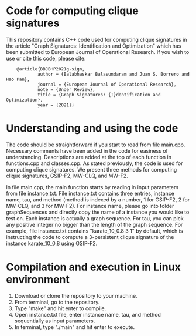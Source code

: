 # Code for computing clique signatures
This repository contains C++ code used for computing clique signatures in the article "Graph Signatures: Identification and Optimization" which has been submitted to European Journal of Operational Research. If you wish to use or cite this code, please cite:
        
        @article{BBJBHP2021g-sign,
                author = {Balabhaskar Balasundaram and Juan S. Borrero and Hao Pan},
                journal = {European Journal of Operational Research},
                note = {Under Review},
                title = {Graph Signatures: {I}dentification and Optimization},
                year = {2021}}

# Understanding and using the code
The code should be straightforward if you start to read from file main.cpp. Necessary comments have been added in the code for easiness of understanding. Descriptions are added at the top of each function in functions.cpp and classes.cpp. As stated previously, the code is used for computing clique signatures. We present three methods for computing clique signatures, GSIP-F2, MW-CLQ, and MW-F2. 

In file main.cpp, the main function starts by reading in input parameters from file instance.txt. File instance.txt contains three entries, instance name, tau, and method (method is indexed by a number, 1 for GSIP-F2, 2 for MW-CLQ, and 3 for MW-F2). For instance name, please go into folder graphSequences and directly copy the name of a instance you would like to test on. Each instance is actually a graph sequence. For tau, you can pick any positive integer no bigger than the length of the graph sequence. For example, file instance.txt contains "karate_10_0.8 3 1" by default, which is instructing the code to compute a 3-persistent clique signature of the instance karate_10_0.8 using GSIP-F2. 

# Compilation and execution in Linux environment
1. Download or clone the repository to your machine. 
2. From terminal, go to the repository. 
3. Type "make" and hit enter to compile. 
4. Open instance.txt file, enter instance name, tau, and method sequentially as input parameters. 
5. In terminal, type "./main" and hit enter to execute. 
